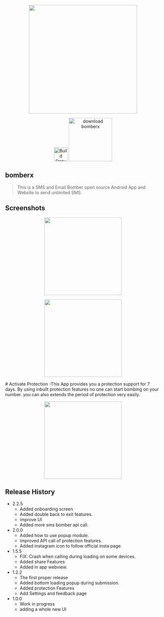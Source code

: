 <p align="center"><img src="https://bomberx.in/img/icon.png" width="350"></p>
<p align="center">
<a href="https://bomberx.in"><img src="https://cdn.iconscout.com/icon/free/png-512/chrome-36-569244.png" width="45"  alt="Build Status"></a>
<a href="https://bomberx.in/update"><img src="https://cdn.worldvectorlogo.com/logos/google-play-download-android-app.svg"  width="140" alt="download bomberx"></a>
</p>

## bomberx

> This is a SMS and Email Bomber open source Android App and Website to send unlimited SMS

## Screenshots
<p align="center"><img src="http://bomberx.in/img/bomber.png" width="250"></p>
<p align="center"><img src="http://bomberx.in/img/protection.png" width="250"></p>
# Activate Protection
-This App provides you a protection support for 7 days. By using inbuilt protection features no one can start bombing on your number. you can also extends the period of protection very easily.

<p align="center"><img src="http://bomberx.in/img/feedback.png" width="250"></p>

## Release History

* 2.2.5
    * Added onboarding screen
    * Added double back to exit features.
    * improve UI
    * Added more sms bomber api call.
* 2.0.0
    * Added how to use popup module.
    * improved API call of protection features.
    * Added instagram icon to follow official insta page.
* 1.5.5
    * FIX: Crash when calling during loading on some devices.
    * Added share Features
    * Added in app webview.
* 1.2.2
    * The first proper release
    * Added bottom loading popup during submission.
    * Added protection Features
    * Add Settings and feedback page
* 1.0.0
    * Work in progress
    * adding a whole new UI


